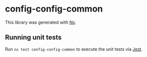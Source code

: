 # config-config-common

This library was generated with [Nx](https://nx.dev).

## Running unit tests

Run `nx test config-config-common` to execute the unit tests via [Jest](https://jestjs.io).
